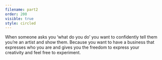 ```yaml
---
filename: part2
order: 200
visible: true
style: circled
---
```


When someone asks you ‘what do you do’ you want to confidently tell them you’re an artist and show them. Because you want to have a business that expresses who you are and gives you the freedom to express your creativity and feel free to experiment.
